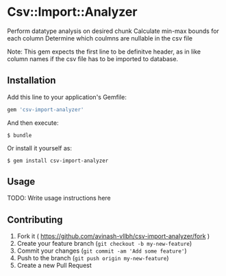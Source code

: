 # Csv::Import::Analyzer

Perform datatype analysis on desired chunk
Calculate min-max bounds for each column
Determine which coulmns are nullable in the csv file

Note: This gem expects the first line to be definitve header, as in like column names if the csv file has to be imported to database.

## Installation

Add this line to your application's Gemfile:

```ruby
gem 'csv-import-analyzer'
```

And then execute:

    $ bundle

Or install it yourself as:

    $ gem install csv-import-analyzer

## Usage

TODO: Write usage instructions here

## Contributing

1. Fork it ( https://github.com/avinash-vllbh/csv-import-analyzer/fork )
2. Create your feature branch (`git checkout -b my-new-feature`)
3. Commit your changes (`git commit -am 'Add some feature'`)
4. Push to the branch (`git push origin my-new-feature`)
5. Create a new Pull Request
